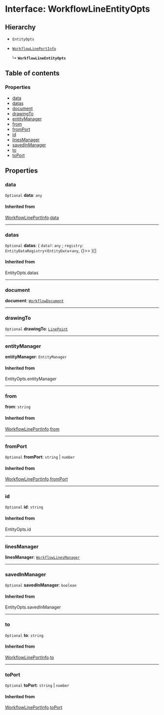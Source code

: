 # Interface: WorkflowLineEntityOpts

## Hierarchy

* `EntityOpts`

* [`WorkflowLinePortInfo`](/auto-docs/free-layout-core/interfaces/WorkflowLinePortInfo.md)

  ↳ **`WorkflowLineEntityOpts`**

## Table of contents

### Properties

* [data](/auto-docs/free-layout-core/interfaces/WorkflowLineEntityOpts.md#data)
* [datas](/auto-docs/free-layout-core/interfaces/WorkflowLineEntityOpts.md#datas)
* [document](/auto-docs/free-layout-core/interfaces/WorkflowLineEntityOpts.md#document)
* [drawingTo](/auto-docs/free-layout-core/interfaces/WorkflowLineEntityOpts.md#drawingto)
* [entityManager](/auto-docs/free-layout-core/interfaces/WorkflowLineEntityOpts.md#entitymanager)
* [from](/auto-docs/free-layout-core/interfaces/WorkflowLineEntityOpts.md#from)
* [fromPort](/auto-docs/free-layout-core/interfaces/WorkflowLineEntityOpts.md#fromport)
* [id](/auto-docs/free-layout-core/interfaces/WorkflowLineEntityOpts.md#id)
* [linesManager](/auto-docs/free-layout-core/interfaces/WorkflowLineEntityOpts.md#linesmanager)
* [savedInManager](/auto-docs/free-layout-core/interfaces/WorkflowLineEntityOpts.md#savedinmanager)
* [to](/auto-docs/free-layout-core/interfaces/WorkflowLineEntityOpts.md#to)
* [toPort](/auto-docs/free-layout-core/interfaces/WorkflowLineEntityOpts.md#toport)

## Properties

### data

`Optional` **data**: `any`

#### Inherited from

[WorkflowLinePortInfo](/auto-docs/free-layout-core/interfaces/WorkflowLinePortInfo.md).[data](/auto-docs/free-layout-core/interfaces/WorkflowLinePortInfo.md#data)

***

### datas

`Optional` **datas**: { `data?`: `any` ; `registry`: `EntityDataRegistry`<`EntityData`<`any`, {}>>  }\[]

#### Inherited from

EntityOpts.datas

***

### document

**document**: [`WorkflowDocument`](/auto-docs/free-layout-core/classes/WorkflowDocument.md)

***

### drawingTo

`Optional` **drawingTo**: [`LinePoint`](/auto-docs/free-layout-core/interfaces/LinePoint.md)

***

### entityManager

**entityManager**: `EntityManager`

#### Inherited from

EntityOpts.entityManager

***

### from

**from**: `string`

#### Inherited from

[WorkflowLinePortInfo](/auto-docs/free-layout-core/interfaces/WorkflowLinePortInfo.md).[from](/auto-docs/free-layout-core/interfaces/WorkflowLinePortInfo.md#from)

***

### fromPort

`Optional` **fromPort**: `string` | `number`

#### Inherited from

[WorkflowLinePortInfo](/auto-docs/free-layout-core/interfaces/WorkflowLinePortInfo.md).[fromPort](/auto-docs/free-layout-core/interfaces/WorkflowLinePortInfo.md#fromport)

***

### id

`Optional` **id**: `string`

#### Inherited from

EntityOpts.id

***

### linesManager

**linesManager**: [`WorkflowLinesManager`](/auto-docs/free-layout-core/classes/WorkflowLinesManager.md)

***

### savedInManager

`Optional` **savedInManager**: `boolean`

#### Inherited from

EntityOpts.savedInManager

***

### to

`Optional` **to**: `string`

#### Inherited from

[WorkflowLinePortInfo](/auto-docs/free-layout-core/interfaces/WorkflowLinePortInfo.md).[to](/auto-docs/free-layout-core/interfaces/WorkflowLinePortInfo.md#to)

***

### toPort

`Optional` **toPort**: `string` | `number`

#### Inherited from

[WorkflowLinePortInfo](/auto-docs/free-layout-core/interfaces/WorkflowLinePortInfo.md).[toPort](/auto-docs/free-layout-core/interfaces/WorkflowLinePortInfo.md#toport)
